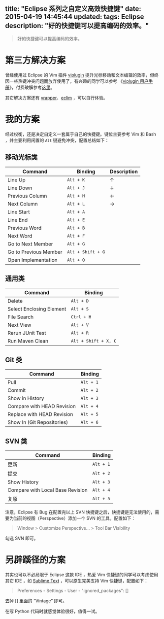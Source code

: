 title: "Eclipse 系列之自定义高效快捷键"
date: 2015-04-19 14:45:44
updated: 
tags: Eclipse
description: "好的快捷键可以提高编码的效率。"
---

> 好的快捷键可以提高编码的效率。

# 第三方解决方案

曾经使用过 Eclipse 的 Vim 插件 [viplugin](http://www.viplugin.com/) 提升光标移动和文本编辑的效率，但终因一些热键冲突问题而放弃使用了，有兴趣的同学可以参考 《[viplugin 用户手册](http://viplugin.com/files/User_Manual_viPlugin.pdf)》，付费破解参考[这里](http://blog.163.com/thomaskjh@126/blog/static/37082998201231810718341/)。

其它解决方案还有 [vrapper](http://vrapper.sourceforge.net/)、[eclim](http://eclim.org/) ，可以自行体验。

# 我的方案

经过权衡，还是决定自定义一套属于自己的快捷键。键位主要参考 Vim 和 Bash ，并主要利用闲置的 `Alt` 键避免冲突，配置总结如下：

## 移动光标类

|Command|Binding|Description|
|---|---|---|
|Line Up|`Alt + K`|↑|
|Line Down|`Alt + J`|↓|
|Previous Column|`Alt + H`|←|
|Next Column|`Alt + L`|→|
|Line Start|`Alt + A`||
|Line End|`Alt + E`||
|Previous Word|`Alt + B`||
|Next Word|`Alt + F`||
|Go to Next Member|`Alt + G`||
|Go to Previous Member|`Alt + Shift + G`||
|Open Implementation|`Alt + Q`||

## 通用类

|Command|Binding|
|---|---|
|Delete|`Alt + D`|
|Select Enclosing Element|`Alt + S`|
|File Search|`Ctrl + H`|
|Next View|`Alt + V`|
|Rerun JUnit Test|`Alt + R`|
|Run Maven Clean|`Alt + Shift + X, C`|

## Git 类

|Command|Binding|
|---|---|
|Pull|`Alt + 1`|
|Commit|`Alt + 2`|
|Show in History|`Alt + 3`|
|Compare with HEAD Revision|`Alt + 4`|
|Replace with HEAD Revision|`Alt + 5`|
|Show In (Git Repositories)|`Alt + 6`|

## SVN 类

|Command|Binding|
|---|---|
|更新|`Alt + 1`|
|提交|`Alt + 2`|
|Show History|`Alt + 3`|
|Compare with Local Base Revision|`Alt + 4`|
|复原|`Alt + 5`|

注意，Eclipse 有 Bug 在配置完以上 SVN 快捷键之后，快捷键是无法使用的，需要为当前的视图（Perspective）添加一个 SVN 的工具。配置如下：

> Window > Customize Perspective... > Tool Bar Visibility

勾选 SVN 即可。

# 另辟蹊径的方案

其实也可以不必局限于 Eclipse 这款 IDE ，热爱 Vim 快捷键的同学可以考虑使用其它 IDE ，如 [Sublime Text](http://www.sublimetext.com/) ，可以原生完美支持 Vim 快捷键，配置如下：

> Preferences - Settings - User - "ignored_packages": []

去掉 [] 里面的 “Vintage” 即可。

在写 Python 代码时就感觉体验很好，值得一试。